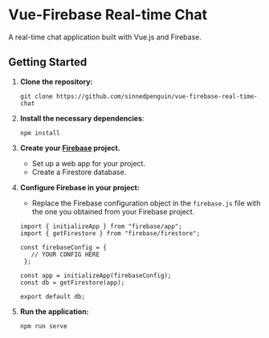 # Vue-Firebase Real-time Chat

A real-time chat application built with Vue.js and Firebase.

## Getting Started

1. **Clone the repository:**
   ```shell
   git clone https://github.com/sinnedpenguin/vue-firebase-real-time-chat

2. **Install the necessary dependencies**:
   ```shell
   npm install

3. **Create your [Firebase](https://console.firebase.google.com/) project.**
   - Set up a web app for your project.
   - Create a Firestore database.

5. **Configure Firebase in your project:**
   - Replace the Firebase configuration object in the `firebase.js` file with the one you obtained from your Firebase project.
   ```shell
   import { initializeApp } from "firebase/app";
   import { getFirestore } from "firebase/firestore";

   const firebaseConfig = {
      // YOUR CONFIG HERE
    };

   const app = initializeApp(firebaseConfig);
   const db = getFirestore(app);

   export default db;

6. **Run the application:**
   ```shell
   npm run serve
